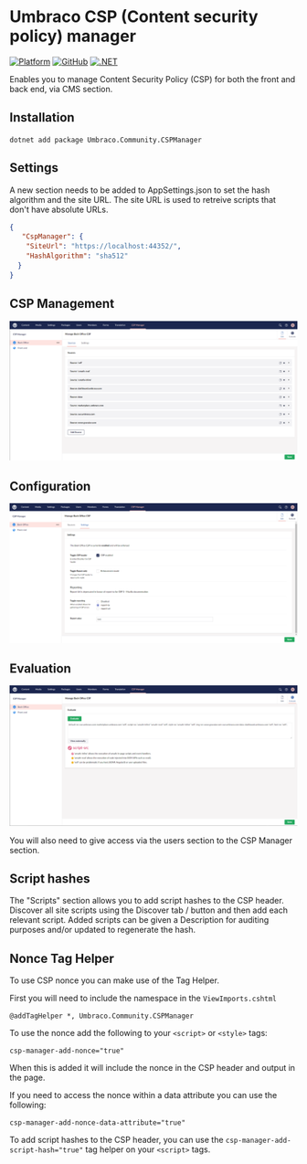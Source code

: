 # Umbraco CSP (Content security policy) manager

[![Platform](https://img.shields.io/badge/Umbraco-10.3+-%233544B1?style=flat&logo=umbraco)](https://umbraco.com/products/umbraco-cms/)
[![GitHub](https://img.shields.io/github/license/Matthew-Wise/Umbraco-CSP-manager)](https://github.com/Matthew-Wise/Umbraco-CSP-manager/blob/main/LICENSE)
[![.NET](https://github.com/Matthew-Wise/Umbraco-CSP-manager/actions/workflows/main.yml/badge.svg?event=push)](https://github.com/Matthew-Wise/Umbraco-CSP-manager/blob/main/.github/workflows/main.yml)

Enables you to manage Content Security Policy (CSP) for both the front and back end, via CMS section.

## Installation

```
dotnet add package Umbraco.Community.CSPManager
```

## Settings
A new section needs to be added to AppSettings.json to set the hash algorithm and the site URL.
The site URL is used to retreive scripts that don't have absolute URLs.
```json
{
   "CspManager": {
    "SiteUrl": "https://localhost:44352/",
    "HashAlgorithm": "sha512"
  }
}
```

## CSP Management
![CSP Management section](https://raw.githubusercontent.com/Matthew-Wise/Umbraco-CSP-manager/main/images/managment-screen.png "Csp Management section")

## Configuration
![Configuration section](https://raw.githubusercontent.com/Matthew-Wise/Umbraco-CSP-manager/main/images/settings-screen.png "Configuration section")

## Evaluation
![CSP Evaluation section](https://raw.githubusercontent.com/Matthew-Wise/Umbraco-CSP-manager/main/images/evaluate-screen.png "Csp Evaluation section")

You will also need to give access via the users section to the CSP Manager section.

## Script hashes

The "Scripts" section allows you to add script hashes to the CSP header. Discover all site scripts using the Discover tab / button and then add each relevant script.
Added scripts can be given a Description for auditing purposes and/or updated to regenerate the hash.

## Nonce Tag Helper

To use CSP nonce you can make use of the Tag Helper.

First you will need to include the namespace in the `ViewImports.cshtml`

```
@addTagHelper *, Umbraco.Community.CSPManager
```

To use the nonce add the following to your `<script>` or `<style>` tags:

```
csp-manager-add-nonce="true"
```

When this is added it will include the nonce in the CSP header and output in the page.

If you need to access the nonce within a data attribute you can  use the following:

```
csp-manager-add-nonce-data-attribute="true"
```

To add script hashes to the CSP header, you can use the `csp-manager-add-script-hash="true"` tag helper on your `<script>` tags.
